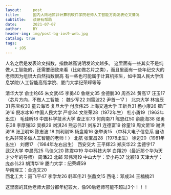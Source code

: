 ```yaml
---
layout:     post
title:      国内大陆地区非计算机软件学院老师人工智能方向发表论文情况
subtitle:   读研有帮助
date:       2021-07-07
author:     BY
header-img: img/post-bg-ios9-web.jpg
catalog: true
tags:
    - iOS
---
```

人名之后是发表论文指数，指数越高说明发论文越多。
这里面有一些其实不是纯做人工智能的，还需要细致来看（比如做芯片之类），而且里面有一些年纪交大的老师因为组很大自然指数很高
有一些也可能属于计算机招生，如中国人民大学信息学院/人工智能高瓴学院、厦门大学纪荣嵘等等

清华大学 俞士纶65 朱文武45 李勇40 鲁继文35 金德鹏30 周杰24 黄高17 汪玉17 （芯片方向，不做人工智能 ： 魏少军22 刘雷波22 尹首一17 ）
北京大学 林宙辰31 陈宝权30 童云海15
复旦大学 付彦伟25
上海交通大学 王新兵31 杨小康26 翟广涛16 倪冰冰16
中国人民大学  严睿34 文继荣28（1972年生） 杜小勇19（1963年出生） 毛佳昕18
中国科学技术大学 查正军73 何向南71 陈恩红50 俞能海38 张勇东38 李厚强32 吴枫29 刘淇24 熊志伟21 刘东21 连德富19 徐童19 周文罡19 谢洪涛18 张卫明18 陈志波 18 刘利刚18 杨盘隆16 张举勇15 （中科大电子信息系 自动化系非常多做人工智能的老师！）
北航 张宝昌28（1978出生） 徐迈20（1981年出生）  刘偲17 （1984年左右出生）
西安交大 王平辉23 郑庆华22 孟德宇17  
武汉大学 李晨亮25 马佳义20 陈震中19 
华中科技大学 白翔29（最近那个华为天才少年的导师） 周潘23
北邮 邓伟鸿19
中山大学：梁小丹37 沈颖18
天津大学：庞彦伟23  胡清华19 
厦门大学：纪荣嵘59  
华南理工：金连文20  
西北工大：聂飞平47 李学龙26 韩军伟21  张鼎文15 
西电：邓成34 王楠楠21 

这里面的其他老师大部分都年纪较大，像90后老师可能不超过3个！！！